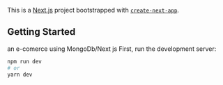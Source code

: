 This is a [Next.js](https://nextjs.org/) project bootstrapped with [`create-next-app`](https://github.com/vercel/next.js/tree/canary/packages/create-next-app).

## Getting Started
an e-comerce using MongoDb/Next js 
First, run the development server:

```bash
npm run dev
# or
yarn dev
```

